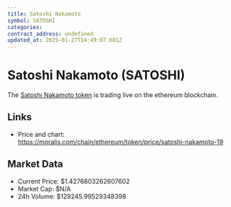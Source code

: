 ```yaml
---
title: Satoshi Nakamoto
symbol: SATOSHI
categories: 
contract_address: undefined
updated_at: 2025-01-27T14:49:07.601Z
---
```


# Satoshi Nakamoto (SATOSHI)
The [Satoshi Nakamoto token](https://moralis.com/chain/ethereum/token/price/satoshi-nakamoto-19) is trading live on the ethereum blockchain.

## Links
- Price and chart: https://moralis.com/chain/ethereum/token/price/satoshi-nakamoto-19

## Market Data
- Current Price: $1.4276803262607602
- Market Cap: $N/A
- 24h Volume: $129245.99529348398
